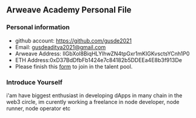 ## Arweave Academy Personal File

### Personal information

- github account: https://github.com/gusde2021
- Email: gusdeaditya2021@gmail.com
- Arweave Address: IlGbXol8BiqHLYlhwZN4tpGxr1mKIGKvsctsYCnh1P0
- ETH Address:0xD37BdDfbFb1424e7c84182b5DDEEa4E8b3f913De 
- Please finish this [form](https://docs.google.com/forms/d/e/1FAIpQLSfWA5fIIcBgmRppm3jNz5vmf9Mai_QMVil-2pO4r7YKn_Zhtw/viewform?usp=sf_link) to join in the talent pool.

### Introduce Yourself
 i'am have biggest enthusiast in developing dApps in many chain in the web3 circle, im curently working a freelance in node developer, node runner, node operator etc
